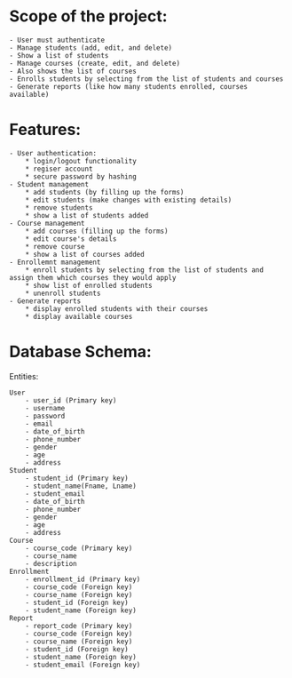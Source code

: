 # Scope of the project:
    - User must authenticate
    - Manage students (add, edit, and delete)
    - Show a list of students
    - Manage courses (create, edit, and delete)
    - Also shows the list of courses
    - Enrolls students by selecting from the list of students and courses
    - Generate reports (like how many students enrolled, courses available)


# Features:
    - User authentication:
        * login/logout functionality
        * regiser account
        * secure password by hashing
    - Student management
        * add students (by filling up the forms)
        * edit students (make changes with existing details)
        * remove students
        * show a list of students added
    - Course management
        * add courses (filling up the forms) 
        * edit course's details
        * remove course
        * show a list of courses added
    - Enrollemnt management
        * enroll students by selecting from the list of students and assign them which courses they would apply
        * show list of enrolled students
        * unenroll students
    - Generate reports
        * display enrolled students with their courses
        * display available courses



# Database Schema:

Entities:

	User
		- user_id (Primary key)
		- username
		- password
		- email
		- date_of_birth
		- phone_number
		- gender
		- age
		- address
	Student
		- student_id (Primary key)
		- student_name(Fname, Lname)
		- student_email
		- date_of_birth
		- phone_number
		- gender
		- age
		- address
	Course
		- course_code (Primary key)
		- course_name
		- description
	Enrollment
		- enrollment_id (Primary key)
		- course_code (Foreign key)
		- course_name (Foreign key)
		- student_id (Foreign key)
		- student_name (Foreign key)
	Report
		- report_code (Primary key)
		- course_code (Foreign key)
		- course_name (Foreign key)
		- student_id (Foreign key)
		- student_name (Foreign key)
		- student_email (Foreign key)















	
